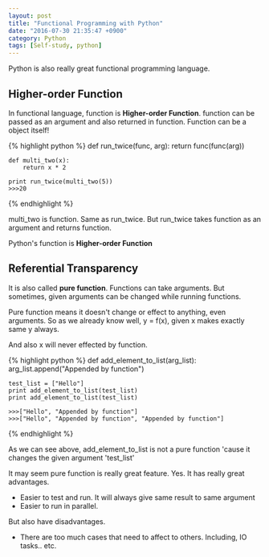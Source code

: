 ```yaml
---
layout: post
title: "Functional Programming with Python"
date: "2016-07-30 21:35:47 +0900"
category: Python
tags: [Self-study, python]
---
```


Python is also really great functional programming language.

<h2> Higher-order Function </h2>

In functional language, function is <b>Higher-order Function</b>. function can be passed as an argument and also returned in function. Function can be a object itself!

{% highlight python %}
    def run_twice(func, arg):
        return func(func(arg))

    def multi_two(x):
        return x * 2

    print run_twice(multi_two(5))
    >>>20

{% endhighlight %}

multi_two is function. Same as run_twice. But run_twice takes function as an argument and returns function.

Python's function is <b>Higher-order Function</b>



<h2> Referential Transparency </h2>

It is also called <b>pure function</b>. Functions can take arguments. But sometimes, given arguments can be changed while running functions.

Pure function means it doesn't change or effect to anything, even arguments. So as we already know well, y = f(x), given x makes exactly same y always.

And also x will never effected by function.

{% highlight python %}
    def add_element_to_list(arg_list):
        arg_list.append("Appended by function")

    test_list = ["Hello"]
    print add_element_to_list(test_list)
    print add_element_to_list(test_list)

    >>>["Hello", "Appended by function"]
    >>>["Hello", "Appended by function", "Appended by function"]

{% endhighlight %}

As we can see above, add_element_to_list is not a pure function 'cause it changes the given argument 'test_list'


It may seem pure function is really great feature. Yes. It has really great advantages.

* Easier to test and run. It will always give same result to same argument
* Easier to run in parallel.

But also have disadvantages.

* There are too much cases that need to affect to others. Including, IO tasks.. etc.

